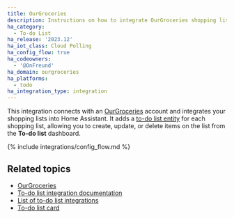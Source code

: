 ```yaml
---
title: OurGroceries
description: Instructions on how to integrate OurGroceries shopping lists into Home Assistant.
ha_category:
  - To-do List
ha_release: '2023.12'
ha_iot_class: Cloud Polling
ha_config_flow: true
ha_codeowners:
  - '@OnFreund'
ha_domain: ourgroceries
ha_platforms:
  - todo
ha_integration_type: integration
---
```


This integration connects with an [OurGroceries](https://www.ourgroceries.com/) account and integrates your shopping lists into Home Assistant.
It adds a [to-do list entity](/integrations/todo) for each shopping list, allowing you to create, update, or delete items on the list from the **To-do list** dashboard.

{% include integrations/config_flow.md %}

## Related topics

- [OurGroceries](https://www.ourgroceries.com/)
- [To-do list integration documentation](/integrations/todo)
- [List of to-do list integrations](/integrations/#to-do-list)
- [To-do list card](/dashboards/todo-list/)